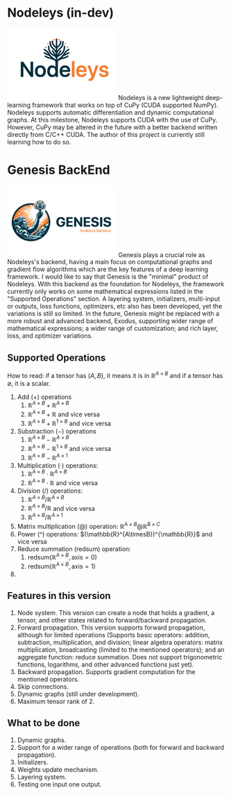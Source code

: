 # Nodeleys (in-dev)
<img src="nodeleys_logo.jpg" alt="Nodeleys Logo" style="width:50%;">
Nodeleys is a new lightweight deep-learning framework that works on top of CuPy (CUDA supported NumPy). Nodeleys supports automatic differentiation and dynamic computational graphs. At this milestone, Nodeleys supports CUDA with the use of CuPy. However, CuPy may be altered in the future with a better backend written directly from C/C++ CUDA. The author of this project is currently still learning how to do so.


# Genesis BackEnd
<img src="genesis_logo.jpg" alt="Genesis Logo" style="width:50%;">
Genesis plays a crucial role as Nodeleys's backend, having a main focus on computational graphs and gradient flow algorithms which are the key features of a deep learning framework. I would like to say that Genesis is the "minimal" product of Nodeleys. With this backend as the foundation for Nodeleys, the framework currently only works on some mathematical expressions listed in the "Supported Operations" section. A layering system, initializers, multi-input or outputs, loss functions, optimizers, etc also has been developed, yet the variations is still so limited. In the future, Genesis might be replaced with a more robust and advanced backend, Exodus, supporting wider range of mathematical expressions; a wider range of customization; and rich layer, loss, and optimizer variations.


## Supported Operations
How to read: if a tensor has $`(A, B)`$, it means it is in $`\mathbb{R}^{A\times B}`$ and if a tensor has $`\emptyset`$, it is a scalar.
1. Add ($`+`$) operations
    1. $`\mathbb{R}^{A\times B} + \mathbb{R}^{A\times B}`$
    2. $`\mathbb{R}^{A\times B} + \mathbb{R}`$ and vice versa
    3. $`\mathbb{R}^{A\times B} + \mathbb{R}^{1\times B}`$ and vice versa
2. Substraction ($`-`$) operations
    1. $`\mathbb{R}^{A\times B} - \mathbb{R}^{A\times B}`$
    2. $`\mathbb{R}^{A\times B} - \mathbb{R}^{1\times B}`$ and vice versa
    3. $`\mathbb{R}^{A\times B} - \mathbb{R}^{A\times 1}`$
3. Multiplication ($`\cdot`$) operations:
    1. $`\mathbb{R}^{A\times B} \cdot \mathbb{R}^{A\times B}`$
    2. $`\mathbb{R}^{A\times B} \cdot \mathbb{R}`$ and vice versa
4. Division ($`/`$) operations:
    1. $`\mathbb{R}^{A\times B} / \mathbb{R}^{A\times B}`$
    2. $`\mathbb{R}^{A\times B} / \mathbb{R}`$ and vice versa
    3. $`\mathbb{R}^{A\times B} / \mathbb{R}^{A\times 1}`$
5. Matrix multiplication ($`@`$) operation: $`\mathbb{R}^{A\times B} @ \mathbb{R}^{B\times C}`$
6. Power (^) operations: $`(\mathbb{R}^{A\timesB})^{\mathbb{R}}`$ and vice versa
7. Reduce summation  ($`\text{redsum}`$) operation: 
    1. $`\text{redsum}(\mathbb{R}^{A\times B}, \text{axis}=0)`$
    2. $`\text{redsum}(\mathbb{R}^{A\times B}, \text{axis}=1)`$
8. 

## Features in this version
1. Node system. This version can create a node that holds a gradient, a tensor, and other states related to forward/backward propagation.
2. Forward propagation. This version supports forward propagation, although for limited operations (Supports basic operators: addition, subtraction, multiplication, and division; linear algebra operators: matrix multiplication, broadcasting (limited to the mentioned operators); and an aggregate function: reduce summation. Does not support trigonometric functions, logarithms, and other advanced functions just yet).
3. Backward propagation. Supports gradient computation for the mentioned operators.
4. Skip connections.
5. Dynamic graphs (still under development).
6. Maximum tensor rank of 2.

## What to be done
1. Dynamic graphs.
2. Support for a wider range of operations (both for forward and backward propagation).
3. Initializers.
4. Weights update mechanism.
5. Layering system.
6. Testing one input one output.